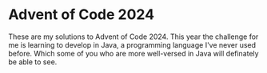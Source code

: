 # Advent of Code 2024

These are my solutions to Advent of Code 2024. This year the challenge for me is learning to develop in Java, a programming language I've never used before. Which some of you who are more well-versed in Java will definately be able to see.
